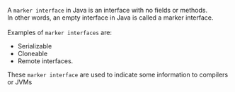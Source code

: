 A `marker interface` in Java is an interface with no fields or methods. <br />
In other words, an empty interface in Java is called a marker interface. <br /> <br />
Examples of `marker interfaces` are: 
 - Serializable
 - Cloneable
 - Remote interfaces.

These `marker interface` are used to indicate some information to compilers or JVMs
